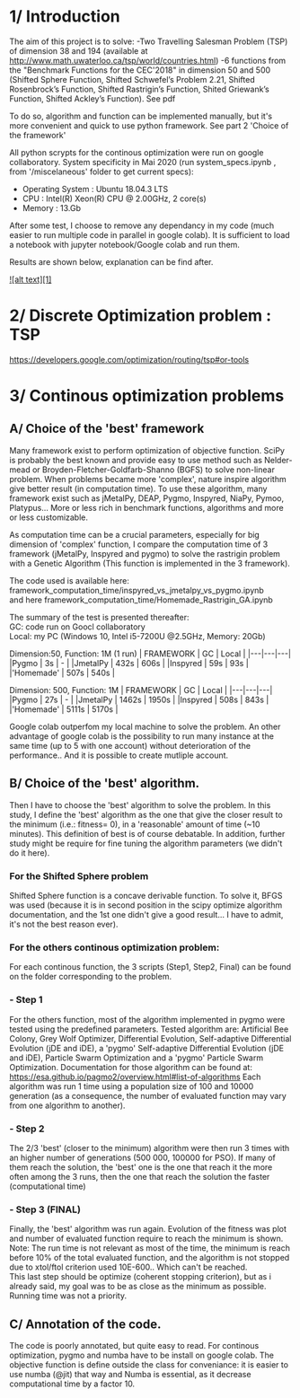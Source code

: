 # 1/ Introduction

The aim of this project is to solve:
  -Two Travelling Salesman Problem (TSP) of dimension 38 and 194 (available at http://www.math.uwaterloo.ca/tsp/world/countries.html)
  -6 functions from the  "Benchmark Functions for the CEC'2018" in dimension 50 and 500 (Shifted Sphere Function, Shifted Schwefel’s Problem 2.21, Shifted Rosenbrock’s Function, Shifted Rastrigin’s Function, Shited Griewank’s Function, Shifted Ackley’s Function). See pdf

To do so, algorithm and function can be implemented manually, but it's more convenient and quick to use python framework. See part 2 'Choice of the framework'

All python scrypts for the continous optimization were run on google collaboratory. System specificity in Mai 2020 (run system_specs.ipynb , from '/miscelaneous' folder to get current specs):
   - Operating System : Ubuntu 18.04.3 LTS
   - CPU              : Intel(R) Xeon(R) CPU @ 2.00GHz, 2 core(s)
   - Memory           : 13.Gb

After some test, I choose to remove any dependancy in my code (much easier to run multiple code in parallel in google colab).  It is sufficient to load a notebook with jupyter notebook/Google colab and run them.

Results are shown below, explanation can be find after.

<a href="http://i.stack.imgur.com/vwxyz.png">![alt text][1]</a>



# 2/ Discrete Optimization problem : TSP
https://developers.google.com/optimization/routing/tsp#or-tools


# 3/ Continous optimization problems

## A/ Choice of the 'best' framework
Many framework exist to perform optimization of objective function. SciPy is probably the best known and provide easy to use method such as Nelder-mead or Broyden-Fletcher-Goldfarb-Shanno (BGFS) to solve non-linear problem. When problems became more 'complex', nature inspire algorithm give better result (in computation time). To use these algorithm, many framework exist such as jMetalPy, DEAP, Pygmo, Inspyred, NiaPy, Pymoo, Platypus... More or less rich in benchmark functions, algorithms and more or less customizable.

As computation time can be a crucial parameters, especially for big dimension of 'complex' function, I compare the computation time of 3 framework (jMetalPy, Inspyred and pygmo) to solve the rastrigin problem with a Genetic Algorithm (This function is implemented in the 3 framework).

The code used is available here: framework_computation_time/inspyred_vs_jmetalpy_vs_pygmo.ipynb  
and here framework_computation_time/Homemade_Rastrigin_GA.ipynb  

The summary of the test is presented thereafter:  
GC: code run on Goocl collaboratory  
Local: my PC (Windows 10, Intel i5-7200U @2.5GHz, Memory: 20Gb)  

Dimension:50, Function: 1M (1 run)
| FRAMEWORK  | GC  | Local  |
|---|---|---|
|Pygmo   | 3s  | - |
|JmetalPy  |  432s | 606s  |
|Inspyred  | 59s  | 93s  |  
|'Homemade'   | 507s  | 540s  |

Dimension: 500, Function: 1M
| FRAMEWORK  | GC  | Local  |
|---|---|---|
|Pygmo   | 27s  | - |
|JmetalPy  |  1462s | 1950s  |
|Inspyred  | 508s  | 843s  |  
|'Homemade'   |  5111s | 5170s  |


Google colab outperfom my local machine to solve the problem. An other advantage of google colab is the possibility to run many instance at the same time (up to 5 with one account) without deterioration of the performance.. And it is possible to create mutliple account.


## B/ Choice of the 'best' algorithm.

Then I have to choose the 'best' algorithm to solve the problem. In this study, I define the 'best' algorithm as the one that give the closer result to the minimum (i.e.: fitness= 0), in a 'reasonable' amount of time (~10 minutes). This definition of best is of course debatable. In addition, further study might be require for fine tuning the algorithm parameters (we didn't do it here).  

### For the Shifted Sphere problem
Shifted Sphere function is a concave derivable function. To solve it, BFGS was used (because it is in second position in the scipy optimize algorithm documentation, and the 1st one didn't give a good result... I have to admit,  it's not the best reason ever).  

### For the others continous optimization problem:
For each continous function, the 3 scripts (Step1, Step2, Final) can be found on the folder corresponding to the problem.

### - Step 1  
For the others function, most of the algorithm implemented in pygmo were tested using the predefined parameters. Tested algorithm are: Artificial Bee Colony, Grey Wolf Optimizer, Differential Evolution, Self-adaptive Differential Evolution (jDE and iDE), a 'pygmo' Self-adaptive Differential Evolution (jDE and iDE), Particle Swarm Optimization and a 'pygmo' Particle Swarm Optimization.
Documentation for those algorithm can be found at: https://esa.github.io/pagmo2/overview.html#list-of-algorithms
Each algorithm was run 1 time using a population size of 100 and 10000 generation (as a consequence, the number of evaluated function may vary from one algorithm to another).  

### - Step 2  
The 2/3 'best' (closer to the minimum) algorithm were then run 3 times with an higher number of generations (500 000, 100000 for PSO). If many of them reach the solution, the 'best' one is the one that reach it the more often among the 3 runs, then the one that reach the solution the faster (computational time)  

### - Step 3  (FINAL)
Finally, the 'best' algorithm was run again. Evolution of the fitness was plot and number of evaluated function require to reach the minimum is shown. Note: The run time is not relevant as most of the time, the minimum is reach before 10% of the total evaluated function, and the algorithm is not stopped due to xtol/ftol criterion used 10E-600.. Which can't be reached.   
This last step should be optimize (coherent stopping criterion), but as i already said, my goal was to be as close as the minimum as possible. Running time was not a priority.


## C/ Annotation of the code.
The code is poorly annotated, but quite easy to read. For continous optimization, pygmo and numba have to be install on google colab. The objective function is define outside the class for conveniance: it is easier to use numba (@jit)  that way and Numba is essential, as it decrease computational time by a factor 10.
